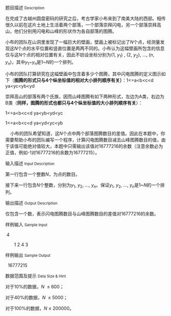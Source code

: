 <div class="panel panel-default">
<div class="area-title">
<span>
题目描述
<small>Description</small>
</span></div>
<div class="panel-body">

<p>在完成了古越州圆盘密码的研究之后，考古学家小布来到了南美大陆的西部。相传很久以前在这片土地上生活着两个部落，一个部落崇拜闪电，另一个部落崇拜高山，他们分别用闪电和山峰的形状作为各自部落的图腾。</p>
<p>小布的团队在山洞里发现了一幅巨大的壁画，壁画上被标记出了<em>N</em>个点，经测量发现这<em>N</em>个点的水平位置和竖直位置是两两不同的。小布认为这幅壁画所包含的信息仅与这<em>N</em>个点的相对位置有关，因此不妨设坐标分别为(1, <em>y</em><sub>1</sub>) , (2, <em>y</em><sub>2</sub>), ..., (<em>n</em>, <em>y<sub>n</sub></em>)，其中<em>y</em><sub>1</sub>~<em>y<sub>n</sub></em>是1~<em>N</em>的一个排列。</p>
<p>小布的团队打算研究在这幅壁画中包含着多少个图腾，其中闪电图腾的定义图示如下（<strong>图腾的形式只与4个纵坐标值的相对大小排列顺序有关）</strong>：1&lt;=a&lt;b&lt;c&lt;d ya&lt;yc&lt;yb&lt;yd</p>
<p>崇拜高山的部落有两个氏族，因而山峰图腾有如下两种形式，左边为A类，右边为B类（<strong>同样，图腾的形式也都只与4个纵坐标值的大小排列顺序有关</strong>）：</p>
<p>1&lt;=a&lt;b&lt;c&lt;d ya&lt;yb&lt;yd&lt;yc</p>
<p>1&lt;=a&lt;b&lt;c&lt;d ya&lt;yd&lt;yc&lt;yb</p>
<p>    小布的团队希望知道，这<em>N</em>个点中两个部落图腾数目的差值。因此在本题中，你需要帮助小布的团队编写一个程序，计算闪电图腾数目减去山峰图腾数目的值，由于该值可能绝对值较大，本题中只需输出该值对16777216的余数（注意余数必为正值，例如-1对16777216的余数为16777215）。</p>

</div>
</div>

<div class="panel panel-default">
<div class="area-title">
<span>
输入描述
<small>Input Description</small>
</span></div>
<div class="panel-body">
<p>第一行包含一个整数<em>N</em>，为点的数目。</p>
<p>接下来一行包含<em>N</em>个整数，分别为<em>y</em><sub>1</sub>, <em>y</em><sub>2</sub>, …, <em>y<sub>n</sub></em>。保证<em>y</em><sub>1</sub>, <em>y</em><sub>2</sub>, …, <em>y<sub>n</sub></em>是1~<em>N</em>的一个排列。</p>

</div>
</div>
<div  class="panel panel-default">
<div class="area-title">
<span>
输出描述
<small>Output Description</small>
</span></div>
<div class="panel-body">

<p align="left">仅包含一个数，表示闪电图腾数目与山峰图腾数目的差值对16777216的余数。</p>

</div>
</div>


<div class="panel panel-default">
<div class="area-title">
<span>
样例输入
<small>Sample Input</small>
</span></div>
<div class="panel-body">
<p> 4</p>
<p>       1 2 4 3</p>

</div>
</div>

<div class="panel panel-default">
<div class="area-title">
<span>
样例输出
<small>Sample Output</small>
</span></div>
<div class="panel-body">
<p>  16777215</p>

</div>
</div>

<div class="panel panel-default">
<div class="area-title">
<span>
数据范围及提示
<small>Data Size & Hint</small>
</span></div>
<div class="panel-body">
<p>对于10%的数据，<em>N</em>  ≤ 600；</p>
<p>对于40%的数据，<em>N</em>  ≤ 5000；</p>
<p>对于100%的数据，<em>N</em> ≤ 200000。</p>
</div>
</div>